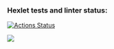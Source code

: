 ### Hexlet tests and linter status:
[![Actions Status](https://github.com/VitalMangal/frontend-project-44/workflows/hexlet-check/badge.svg)](https://github.com/VitalMangal/frontend-project-44/actions)

<a href="https://codeclimate.com/github/VitalMangal/frontend-project-44/maintainability"><img src="https://api.codeclimate.com/v1/badges/cdbc8f828f76848b7f47/maintainability" /></a>